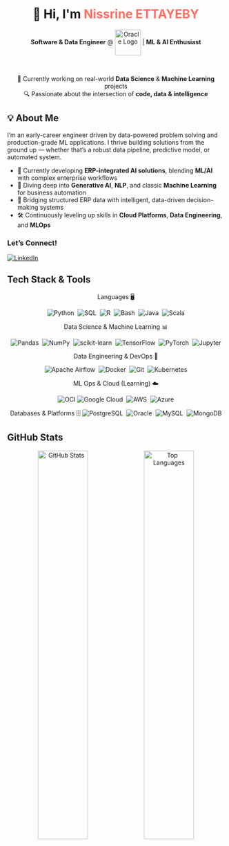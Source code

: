 <h1 align="center">👋 Hi, I'm <span style="color:#FF6F61;">Nissrine ETTAYEBY</span></h1>

<div align="center">

**Software & Data Engineer** @ <img src="https://upload.wikimedia.org/wikipedia/commons/thumb/5/50/Oracle_logo.svg/120px-Oracle_logo.svg.png" alt="Oracle Logo" width="60" height="60" style="vertical-align:middle;" /> | **ML & AI Enthusiast**


<br/>

🚀 Currently working on real-world **Data Science** & **Machine Learning** projects  
🔍 Passionate about the intersection of **code, data & intelligence**

</div>

## 💡 About Me

I’m an early-career engineer driven by data-powered problem solving and production-grade ML applications. I thrive building solutions from the ground up — whether that’s a robust data pipeline, predictive model, or automated system.

- 💼 Currently developing **ERP-integrated AI solutions**, blending **ML/AI** with complex enterprise workflows  
- 🧠 Diving deep into **Generative AI**, **NLP**, and classic **Machine Learning** for business automation  
- 🌉 Bridging structured ERP data with intelligent, data-driven decision-making systems  
- 🛠️ Continuously leveling up skills in **Cloud Platforms**, **Data Engineering**, and **MLOps**


### Let’s Connect!

[![LinkedIn](https://img.shields.io/badge/LinkedIn-%230077B5.svg?style=for-the-badge&logo=linkedin&logoColor=white)](https://www.linkedin.com/in/nissrine-ettayeby1-659b70190/)


## Tech Stack & Tools

<div align="center">

 Languages 🖥️
 
<span>
  <img src="https://img.shields.io/badge/Python-3776AB?style=for-the-badge&logo=python&logoColor=white" alt="Python" />&nbsp;
  <img src="https://img.shields.io/badge/SQL-336791?style=for-the-badge&logo=postgresql&logoColor=white" alt="SQL" />&nbsp;
  <img src="https://img.shields.io/badge/R-276DC3?style=for-the-badge&logo=r&logoColor=white" alt="R" />&nbsp;
  <img src="https://img.shields.io/badge/Bash-4EAA25?style=for-the-badge&logo=gnubash&logoColor=white" alt="Bash" />&nbsp;
  <img src="https://img.shields.io/badge/Java-007396?style=for-the-badge&logo=java&logoColor=white" alt="Java" />&nbsp;
  <img src="https://img.shields.io/badge/Scala-DC322F?style=for-the-badge&logo=scala&logoColor=white" alt="Scala" />
</span>  
<br>




 Data Science & Machine Learning 📊

<span>
  <img src="https://img.shields.io/badge/Pandas-150458?style=for-the-badge&logo=pandas&logoColor=white" alt="Pandas" />&nbsp;
  <img src="https://img.shields.io/badge/NumPy-013243?style=for-the-badge&logo=numpy&logoColor=white" alt="NumPy" />&nbsp;
  <img src="https://img.shields.io/badge/scikit--learn-F7931E?style=for-the-badge&logo=scikit-learn&logoColor=white" alt="scikit-learn" />&nbsp;
  <img src="https://img.shields.io/badge/TensorFlow-FF6F00?style=for-the-badge&logo=tensorflow&logoColor=white" alt="TensorFlow" />&nbsp;
  <img src="https://img.shields.io/badge/PyTorch-EE4C2C?style=for-the-badge&logo=pytorch&logoColor=white" alt="PyTorch" />&nbsp;
  <img src="https://img.shields.io/badge/Jupyter-F37626?style=for-the-badge&logo=jupyter&logoColor=white" alt="Jupyter" />
</span>  
<br>



 Data Engineering & DevOps 🔧

<span>
  <img src="https://img.shields.io/badge/Airflow-017CEE?style=for-the-badge&logo=apache-airflow&logoColor=white" alt="Apache Airflow" />&nbsp;
  <img src="https://img.shields.io/badge/Docker-2496ED?style=for-the-badge&logo=docker&logoColor=white" alt="Docker" />&nbsp;
  <img src="https://img.shields.io/badge/Git-F05032?style=for-the-badge&logo=git&logoColor=white" alt="Git" />&nbsp;
  <img src="https://img.shields.io/badge/Kubernetes-326CE5?style=for-the-badge&logo=kubernetes&logoColor=white" alt="Kubernetes" />
</span>  
<br>



 ML Ops & Cloud (Learning)  ☁️

<span>
  <img src="https://img.shields.io/badge/OCI-FF0000?style=for-the-badge&logo=oracle&logoColor=white" alt="OCI" />
  <img src="https://img.shields.io/badge/GCP-4285F4?style=for-the-badge&logo=google-cloud&logoColor=white" alt="Google Cloud" />&nbsp;
  <img src="https://img.shields.io/badge/AWS-232F3E?style=for-the-badge&logo=amazon-aws&logoColor=white" alt="AWS" />&nbsp;
  <img src="https://img.shields.io/badge/Microsoft_Azure-0089D6?style=for-the-badge&logo=microsoft-azure&logoColor=white" alt="Azure" />
</span>  
<br>



 Databases & Platforms  🗄️ 
<span>
  <img src="https://img.shields.io/badge/PostgreSQL-4169E1?style=for-the-badge&logo=postgresql&logoColor=white" alt="PostgreSQL" />&nbsp;
  <img src="https://img.shields.io/badge/Oracle-F80000?style=for-the-badge&logo=oracle&logoColor=white" alt="Oracle" />&nbsp;
  <img src="https://img.shields.io/badge/MySQL-4479A1?style=for-the-badge&logo=mysql&logoColor=white" alt="MySQL" />&nbsp;
  <img src="https://img.shields.io/badge/MongoDB-47A248?style=for-the-badge&logo=mongodb&logoColor=white" alt="MongoDB" />
</span>

</div>



## GitHub Stats

<div align="center"> <img src="https://github-readme-stats.vercel.app/api?username=NissrineEttayeby&show_icons=true&theme=tokyonight&hide=prs,issues&border_radius=10&rank_icon=github" width="48%" alt="GitHub Stats" /> <img src="https://github-readme-stats.vercel.app/api/top-langs/?username=NissrineEttayeby&layout=compact&langs_count=8&theme=tokyonight&border_radius=10" width="48%" alt="Top Languages" /> </div>
 

